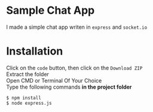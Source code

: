 # Sample Chat App

I made a simple chat app writen in `express` and `socket.io`

# Installation

Click on the `code` button, then click on the `Download ZIP`
<br>
Extract the folder
<br>
Open CMD or Terminal Of Your Choice
<br>
Type the following commands **in the project folder**
<br>
```
$ npm install
$ node express.js
```
